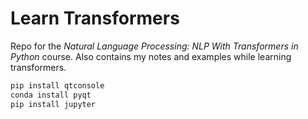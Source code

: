# Learn Transformers

Repo for the *Natural Language Processing: NLP With Transformers in Python* course. Also contains my notes and examples while learning transformers.

```bash
pip install qtconsole
conda install pyqt
pip install jupyter
```